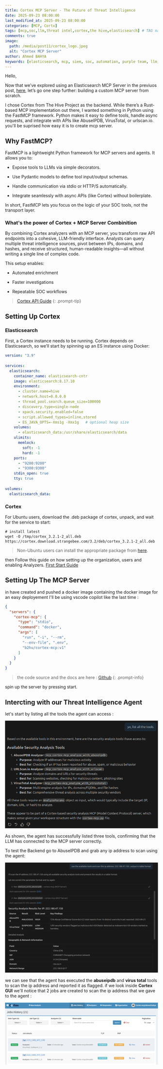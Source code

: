 ```yaml
---
title: Cortex MCP Server - The Future of Threat Intelligence
date: 2025-09-23 08:00:00 
last_modified_at: 2025-09-23 08:00:00
categories: [MCP, Cortx]
tags: [mcp,soc,llm,threat intel,cortex,the hive,elasticsearch] # TAG names should always be lowercase
comments: true
image:
  path: /media/post11/cortex_logo.jpeg
  alt: "Cortex MCP Server"
author: Ahmed BAHYA
keywords: [elasticsearch, mcp, siem, soc, automation, purple team, llm, wazuh, elk,cortex]
---
```

Hello,

Now that we’ve explored using an Elasticsearch MCP Server in the previuos post, [here](https://b2hu.me/posts/SIEM-on-Steroids!-Elasticsearch-MCP-Server/), let’s go one step further: building a custom MCP server from scratch.

I chose Cortex from The Hive Project as the backend. While there’s a Rust-based MCP implementation out there, I wanted something in Python using the FastMCP framework. Python makes it easy to define tools, handle async requests, and integrate with APIs like AbuseIPDB, VirusTotal, or urlscan.io.
you'll be suprised how easy it is to create mcp server.

## Why FastMCP?

FastMCP is a lightweight Python framework for MCP servers and agents. It allows you to:

* Expose tools to LLMs via simple decorators.

* Use Pydantic models to define tool input/output schemas.

* Handle communication via stdio or HTTP/S automatically.

* Integrate seamlessly with async APIs (like Cortex) without boilerplate.

In short, FastMCP lets you focus on the logic of your SOC tools, not the transport layer.

### What's the power of Cortex + MCP Server Combinition

By combining Cortex analyzers with an MCP server, you transform raw API endpoints into a cohesive, LLM-friendly interface. Analysts can query multiple threat intelligence sources, pivot between IPs, domains, and hashes, and receive structured, human-readable insights—all without writing a single line of complex code.

This setup enables:

- Automated enrichment

- Faster investigations

- Repeatable SOC workflows

>[Cortex API Guide](https://docs.strangebee.com/cortex/api/api-guide/)
{: .prompt-tip}

## Setting Up Cortex 

### Elasticsearch

First, a Cortex instance needs to be running. Cortex depends on Elasticsearch, so we’ll start by spinning up an ES instance using Docker:

```yml
version: "3.9"

services:
  elasticsearch:
    container_name: elasticsearch-cntr
    image: elasticsearch:8.17.10
    environment:
      - cluster.name=hive
      - network.host=0.0.0.0
      - thread_pool.search.queue_size=100000
      - discovery.type=single-node
      - xpack.security.enabled=false
      - script.allowed_types=inline,stored
      - ES_JAVA_OPTS=-Xms1g -Xmx1g   # optional heap size
    volumes:
      - elasticsearch_data:/usr/share/elasticsearch/data
    ulimits:
      memlock:
        soft: -1
        hard: -1
    ports:
      - "9200:9200"
      - "9300:9300"
    stdin_open: true
    tty: true

volumes:
  elasticsearch_data:

```

### Cortex

For Ubuntu users, download the .deb package of cortex, unpack, and wait for the service to start:

```shell
# install latest
wget -O /tmp/cortex_3.2.1-2_all.deb https://cortex.download.strangebee.com/3.2/deb/cortex_3.2.1-2_all.deb

```
>Non-Ubuntu users can install the appropriate package from [here](https://docs.strangebee.com/cortex/download/).

then Follow this guide on how setting up the organization, users and enabling Analyzers. [First Start Guide](https://docs.strangebee.com/cortex/user-guides/first-start/)

## Setting Up The MCP Server

in have created and pushed a docker image containing the docker image for an easy deployement
I'll be using vscode copilot like the last time :
```json 
{
  "servers": {
    "cortex-mcp": {
      "type": "stdio",
      "command": "docker",
      "args": [
        "run", "-i", "--rm",
        "--env-file", ".env",
        "b2hu/cortex-mcp:v1"
      ]
    }
  }
}
```
>the code source and the docs are here : [Github](https://github.com/B2hu/cortex-mcp)
{: .prompt-info}

spin up the server by pressing start.

## Intercting with our Threat Intelligence Agent

let's start by listing all the tools the agent can access :

![prompt_1](/media/post11/prompt_1.png)

As shown, the agent has successfully listed three tools, confirming that the LLM has connected to the MCP server correctly.

To test the Backend go to AbuseIPDB and grab any ip address to scan using the agent:

![prompt_2](/media/post11/prompt_2.png)

we can see that the agent has executed the **abuseipdb** and **virus total** tools to scan the ip address and reported it as flagged.
if we look inside **Cortex GUI** we'll notice that 2 jobs are created to scan the ip address that we gave to the agent :

![cortex_jobs](/media/post11/cortex_jobs.png)

